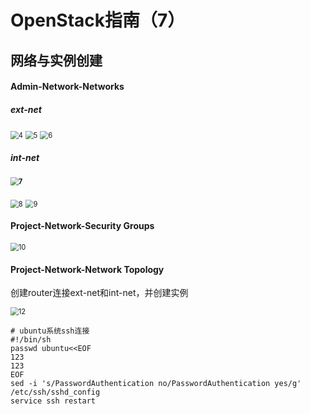 # OpenStack指南（7）

## 网络与实例创建

#### Admin-Network-Networks

##### ext-net

 <img src="D:\BOX\openstack-pic\4.png" alt="4" style="zoom: 80%;" />

 <img src="D:\BOX\openstack-pic\5.png" alt="5" style="zoom:80%;" />

 <img src="D:\BOX\openstack-pic\6.png" alt="6" style="zoom:80%;" />

##### int-net

####  <img src="D:\BOX\openstack-pic\7.png" alt="7" style="zoom:80%;" />

 <img src="D:\BOX\openstack-pic\8.png" alt="8" style="zoom:80%;" />

 <img src="D:\BOX\openstack-pic\9.png" alt="9" style="zoom:80%;" />



#### Project-Network-Security Groups

<img src="D:\BOX\openstack-pic\10.png" alt="10" style="zoom:80%;" />



#### Project-Network-Network Topology

创建router连接ext-net和int-net，并创建实例

 <img src="D:\BOX\openstack-pic\12.png" alt="12" style="zoom:80%;" />

```
# ubuntu系统ssh连接
#!/bin/sh
passwd ubuntu<<EOF
123
123
EOF
sed -i 's/PasswordAuthentication no/PasswordAuthentication yes/g' /etc/ssh/sshd_config
service ssh restart
```

